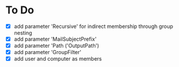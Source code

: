 # To Do

- [x] add parameter 'Recursive' for indirect membership through group nesting
- [x] add parameter 'MailSubjectPrefix'
- [x] add parameter 'Path ('OutputPath')
- [x] add parameter 'GroupFilter'
- [x] add user and computer as members
